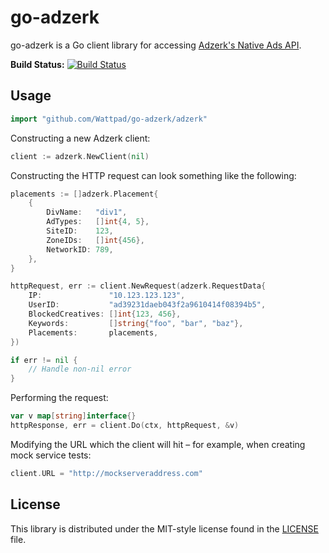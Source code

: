 # go-adzerk
go-adzerk is a Go client library for accessing [Adzerk's Native Ads API](http://dev.adzerk.com/reference#native-ads-api-overview).

**Build Status:** [![Build Status](https://travis-ci.org/Wattpad/go-adzerk.svg?branch=master)](https://travis-ci.org/Wattpad/go-adzerk)

## Usage
```go
import "github.com/Wattpad/go-adzerk/adzerk"
```

Constructing a new Adzerk client:

```go
client := adzerk.NewClient(nil)
```

Constructing the HTTP request can look something like the following:

```go
placements := []adzerk.Placement{
	{
		DivName:   "div1",
		AdTypes:   []int{4, 5},
		SiteID:    123,
		ZoneIDs:   []int{456},
		NetworkID: 789,
	},
}

httpRequest, err := client.NewRequest(adzerk.RequestData{
	IP:               "10.123.123.123",
	UserID:           "ad39231daeb043f2a9610414f08394b5",
	BlockedCreatives: []int{123, 456},
	Keywords:         []string{"foo", "bar", "baz"},
	Placements:       placements,
})

if err != nil {
	// Handle non-nil error
}
```

Performing the request:

```go
var v map[string]interface{}
httpResponse, err = client.Do(ctx, httpRequest, &v)
```

Modifying the URL which the client will hit – for example, when creating mock service tests:

```go
client.URL = "http://mockserveraddress.com"
```

## License

This library is distributed under the MIT-style license found in the [LICENSE](./LICENSE) file.
